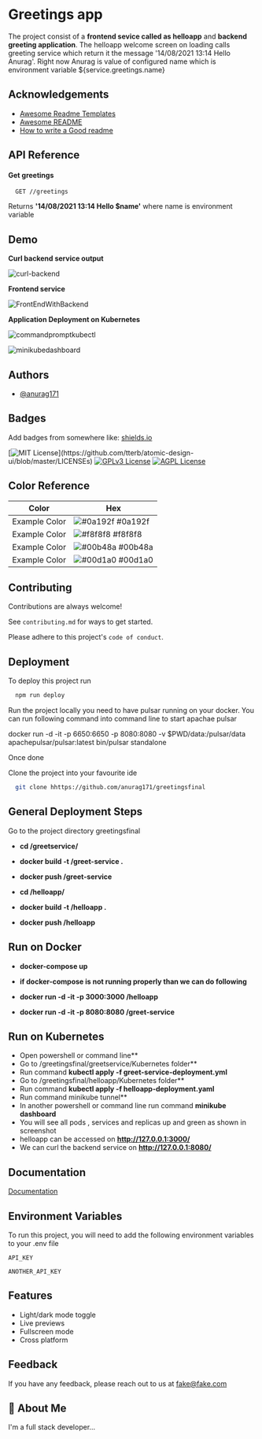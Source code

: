 # Greetings app

The project consist of a **frontend sevice called as helloapp** and **backend greeting application**. 
The helloapp welcome screen on loading calls greeting service which return it the message 
'14/08/2021 13:14 Hello Anurag'. Right now Anurag is value of configured name which is 
environment variable ${service.greetings.name}


## Acknowledgements

 - [Awesome Readme Templates](https://awesomeopensource.com/project/elangosundar/awesome-README-templates)
 - [Awesome README](https://github.com/matiassingers/awesome-readme)
 - [How to write a Good readme](https://bulldogjob.com/news/449-how-to-write-a-good-readme-for-your-github-project)

  
## API Reference

#### Get greetings

```http
  GET //greetings 
```

Returns **'14/08/2021 13:14 Hello $name'**
where name is environment variable



  
## Demo

**Curl backend service output**

  ![curl-backend](https://user-images.githubusercontent.com/59208873/129453113-e039ef7d-94e9-4d37-8b67-34f311b6eeee.png)



**Frontend service**

![FrontEndWithBackend](https://user-images.githubusercontent.com/59208873/129453131-371159b0-034e-4cc5-935a-685adf51af85.PNG)


**Application Deployment on Kubernetes**

![commandpromptkubectl](https://user-images.githubusercontent.com/59208873/129453139-a175c6d0-4cdf-4c74-8511-05b009414048.PNG)


![minikubedashboard](https://user-images.githubusercontent.com/59208873/129453133-dd22b252-1d35-41c2-ae18-1b01f7cfd825.PNG)


## Authors

- [@anurag171](https://github.com/anurag171/greetingsfinal)

  
## Badges

Add badges from somewhere like: [shields.io](https://shields.io/)

[![MIT License](https://img.shields.io/apm/l/atomic-design-ui.svg?)](https://github.com/tterb/atomic-design-ui/blob/master/LICENSEs)
[![GPLv3 License](https://img.shields.io/badge/License-GPL%20v3-yellow.svg)](https://opensource.org/licenses/)
[![AGPL License](https://img.shields.io/badge/license-AGPL-blue.svg)](http://www.gnu.org/licenses/agpl-3.0)

  ## Color Reference

| Color             | Hex                                                                |
| ----------------- | ------------------------------------------------------------------ |
| Example Color | ![#0a192f](https://via.placeholder.com/10/0a192f?text=+) #0a192f |
| Example Color | ![#f8f8f8](https://via.placeholder.com/10/f8f8f8?text=+) #f8f8f8 |
| Example Color | ![#00b48a](https://via.placeholder.com/10/00b48a?text=+) #00b48a |
| Example Color | ![#00d1a0](https://via.placeholder.com/10/00b48a?text=+) #00d1a0 |


## Contributing

Contributions are always welcome!

See `contributing.md` for ways to get started.

Please adhere to this project's `code of conduct`.

  
## Deployment

To deploy this project run

```bash
  npm run deploy
```
Run the project locally you need to have pulsar running on your docker. You can run following command into command line to start apachae pulsar

docker run -d -it -p 6650:6650 -p 8080:8080 -v $PWD/data:/pulsar/data apachepulsar/pulsar:latest bin/pulsar standalone

Once done

Clone the project into your favourite ide
```bash
  git clone hhttps://github.com/anurag171/greetingsfinal
```
## General Deployment Steps
Go to the project directory greetingsfinal

  - **cd /greetservice/**
  - **docker build -t <your git user>/greet-service .**
  - **docker push <your git user>/greet-service**

  - **cd /helloapp/**
  - **docker build -t <your git user>/helloapp .**
  - **docker push <your git user>/helloapp**
  
  ## Run on Docker
  - **docker-compose up**
  
  - **if docker-compose is not running properly than we can do following**
    
  - **docker run -d -it -p 3000:3000 <your git user>/helloapp**
  - **docker run -d -it -p 8080:8080 <your git user>/greet-service**

  ## Run on Kubernetes 

  - Open powershell or command line**
  - Go to /greetingsfinal/greetservice/Kubernetes folder**
  - Run command **kubectl apply -f greet-service-deployment.yml**
  - Go to /greetingsfinal/helloapp/Kubernetes folder**
  - Run command **kubectl apply -f helloapp-deployment.yaml**
  - Run command minikube tunnel**
  - In another powershell or command line run command **minikube dashboard**
  - You will see all pods , services and replicas up and green as shown in screenshot
  - helloapp can be accessed on **http://127.0.0.1:3000/**
 -  We can curl the backend service on **http://127.0.0.1:8080/**
  
## Documentation

[Documentation](https://linktodocumentation)

  
## Environment Variables

To run this project, you will need to add the following environment variables to your .env file

`API_KEY`

`ANOTHER_API_KEY`

  
## Features

- Light/dark mode toggle
- Live previews
- Fullscreen mode
- Cross platform

  
## Feedback

If you have any feedback, please reach out to us at fake@fake.com

  
## 🚀 About Me
I'm a full stack developer...

  
